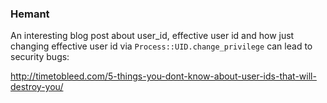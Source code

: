 ### Hemant

An interesting blog post about user_id, effective user id and how just changing
effective user id via `Process::UID.change_privilege` can lead to security bugs:

http://timetobleed.com/5-things-you-dont-know-about-user-ids-that-will-destroy-you/
